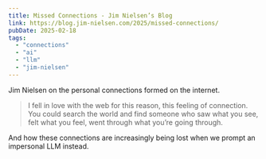 ```yaml
---
title: Missed Connections - Jim Nielsen’s Blog
link: https://blog.jim-nielsen.com/2025/missed-connections/
pubDate: 2025-02-18
tags:
  - "connections"
  - "ai"
  - "llm"
  - "jim-nielsen"
---
```


Jim Nielsen on the personal connections formed on the internet.

> I fell in love with the web for this reason, this feeling of connection. You could search the world and find someone who saw what you see, felt what you feel, went through what you’re going through.

And how these connections are increasingly being lost when we prompt an impersonal LLM instead.
